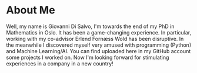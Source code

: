 # About Me

Well, my name is Giovanni Di Salvo, I'm towards the end of my PhD in Mathematics in Oslo. It has been a game-changing experience. In particular, working with my co-advisor Erlend Fornæss Wold has been disruptive.
In the meanwhile I discovered myself very amused with programming (Python) and Machine Learning/AI.
You can find uploaded here in my GitHub account some projects I worked on.
Now I'm looking forward for stimulating experiences in a company in a new country!
